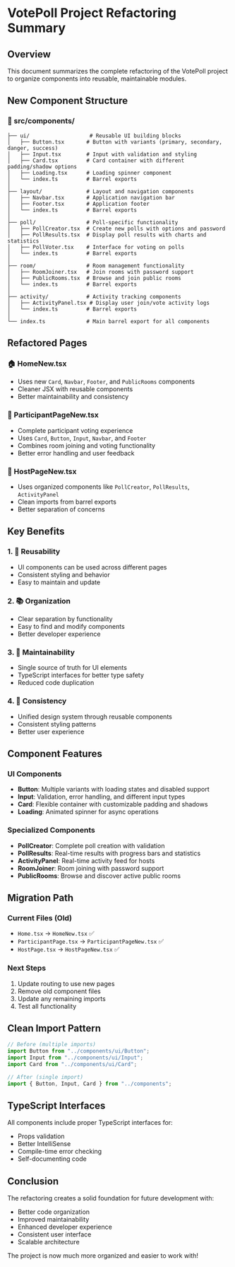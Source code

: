 # VotePoll Project Refactoring Summary

## Overview
This document summarizes the complete refactoring of the VotePoll project to organize components into reusable, maintainable modules.

## New Component Structure

### 📁 src/components/
```
├── ui/                   # Reusable UI building blocks
│   ├── Button.tsx       # Button with variants (primary, secondary, danger, success)
│   ├── Input.tsx        # Input with validation and styling
│   ├── Card.tsx         # Card container with different padding/shadow options
│   ├── Loading.tsx      # Loading spinner component
│   └── index.ts         # Barrel exports
│
├── layout/              # Layout and navigation components
│   ├── Navbar.tsx       # Application navigation bar
│   ├── Footer.tsx       # Application footer
│   └── index.ts         # Barrel exports
│
├── poll/                # Poll-specific functionality
│   ├── PollCreator.tsx  # Create new polls with options and password
│   ├── PollResults.tsx  # Display poll results with charts and statistics
│   ├── PollVoter.tsx    # Interface for voting on polls
│   └── index.ts         # Barrel exports
│
├── room/                # Room management functionality
│   ├── RoomJoiner.tsx   # Join rooms with password support
│   ├── PublicRooms.tsx  # Browse and join public rooms
│   └── index.ts         # Barrel exports
│
├── activity/            # Activity tracking components
│   ├── ActivityPanel.tsx # Display user join/vote activity logs
│   └── index.ts         # Barrel exports
│
└── index.ts             # Main barrel export for all components
```

## Refactored Pages

### 🏠 HomeNew.tsx
- Uses new `Card`, `Navbar`, `Footer`, and `PublicRooms` components
- Cleaner JSX with reusable components
- Better maintainability and consistency

### 👥 ParticipantPageNew.tsx
- Complete participant voting experience
- Uses `Card`, `Button`, `Input`, `Navbar`, and `Footer`
- Combines room joining and voting functionality
- Better error handling and user feedback

### 🎯 HostPageNew.tsx  
- Uses organized components like `PollCreator`, `PollResults`, `ActivityPanel`
- Clean imports from barrel exports
- Better separation of concerns

## Key Benefits

### 1. 🧩 Reusability
- UI components can be used across different pages
- Consistent styling and behavior
- Easy to maintain and update

### 2. 📚 Organization
- Clear separation by functionality
- Easy to find and modify components
- Better developer experience

### 3. 🔧 Maintainability
- Single source of truth for UI elements
- TypeScript interfaces for better type safety
- Reduced code duplication

### 4. 🎨 Consistency
- Unified design system through reusable components
- Consistent styling patterns
- Better user experience

## Component Features

### UI Components
- **Button**: Multiple variants with loading states and disabled support
- **Input**: Validation, error handling, and different input types
- **Card**: Flexible container with customizable padding and shadows
- **Loading**: Animated spinner for async operations

### Specialized Components
- **PollCreator**: Complete poll creation with validation
- **PollResults**: Real-time results with progress bars and statistics
- **ActivityPanel**: Real-time activity feed for hosts
- **RoomJoiner**: Room joining with password support
- **PublicRooms**: Browse and discover active public rooms

## Migration Path

### Current Files (Old)
- `Home.tsx` → `HomeNew.tsx` ✅
- `ParticipantPage.tsx` → `ParticipantPageNew.tsx` ✅  
- `HostPage.tsx` → `HostPageNew.tsx` ✅

### Next Steps
1. Update routing to use new pages
2. Remove old component files
3. Update any remaining imports
4. Test all functionality

## Clean Import Pattern
```typescript
// Before (multiple imports)
import Button from "../components/ui/Button";
import Input from "../components/ui/Input";
import Card from "../components/ui/Card";

// After (single import)
import { Button, Input, Card } from "../components";
```

## TypeScript Interfaces
All components include proper TypeScript interfaces for:
- Props validation
- Better IntelliSense
- Compile-time error checking
- Self-documenting code

## Conclusion
The refactoring creates a solid foundation for future development with:
- Better code organization
- Improved maintainability  
- Enhanced developer experience
- Consistent user interface
- Scalable architecture

The project is now much more organized and easier to work with!
